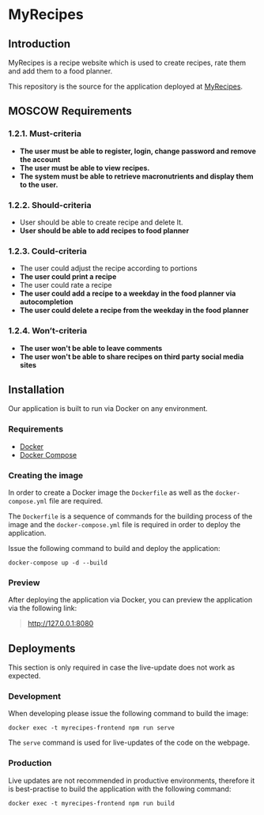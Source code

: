 # MyRecipes
## Introduction
MyRecipes is a recipe website which is used to create recipes, rate them and add them to a food planner.

This repository is the source for the application deployed at [MyRecipes](https://www.myrecipes.at).

## MOSCOW Requirements

### 1.2.1. Must-criteria
* **The user must be able to register, login, change password and remove the account**
* **The user must be able to view recipes.**
* **The system must be able to retrieve macronutrients and display them to the user.**
### 1.2.2. Should-criteria
* User should be able to create recipe and delete It.
* **User should be able to add recipes to food planner**
### 1.2.3. Could-criteria
* The user could adjust the recipe according to portions
* **The user could print a recipe**
* The user could rate a recipe
* **The user could add a recipe to a weekday in the food planner via autocompletion**
* **The user could delete a recipe from the weekday in the food planner**
### 1.2.4. Won’t-criteria
* **The user won't be able to leave comments**
* **The user won't be able to share recipes on third party social media sites**

## Installation
Our application is built to run via Docker on any environment.

### Requirements
* [Docker](https://docs.docker.com/get-docker/)
* [Docker Compose](https://docs.docker.com/compose/install/#install-compose)

### Creating the image
In order to create a Docker image the `Dockerfile` as well as the `docker-compose.yml` file are required.

The `Dockerfile` is a sequence of commands for the building process of the image and the `docker-compose.yml` file is required in order to deploy the application.

Issue the following command to build and deploy the application:
```shell
docker-compose up -d --build
```

### Preview
After deploying the application via Docker, you can preview the application via the following link:
> http://127.0.0.1:8080

## Deployments
This section is only required in case the live-update does not work as expected.

### Development
When developing please issue the following command to build the image:
```shell
docker exec -t myrecipes-frontend npm run serve
```
The `serve` command is used for live-updates of the code on the webpage.

### Production
Live updates are not recommended in productive environments, therefore it is best-practise to build the application with the following command:
```shell
docker exec -t myrecipes-frontend npm run build
```
